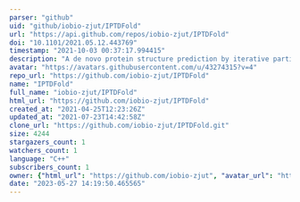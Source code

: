 ```yaml
---
parser: "github"
uid: "github/iobio-zjut/IPTDFold"
url: "https://api.github.com/repos/iobio-zjut/IPTDFold"
doi: "10.1101/2021.05.12.443769"
timestamp: "2021-10-03 00:37:17.994415"
description: "A de novo protein structure prediction by iterative partition sampling, topology adjustment, and residue-level distance deviation optimization"
avatar: "https://avatars.githubusercontent.com/u/43274315?v=4"
repo_url: "https://github.com/iobio-zjut/IPTDFold"
name: "IPTDFold"
full_name: "iobio-zjut/IPTDFold"
html_url: "https://github.com/iobio-zjut/IPTDFold"
created_at: "2021-04-25T12:23:26Z"
updated_at: "2021-07-23T14:42:58Z"
clone_url: "https://github.com/iobio-zjut/IPTDFold.git"
size: 4244
stargazers_count: 1
watchers_count: 1
language: "C++"
subscribers_count: 1
owner: {"html_url": "https://github.com/iobio-zjut", "avatar_url": "https://avatars.githubusercontent.com/u/43274315?v=4", "login": "iobio-zjut", "type": "User"}
date: "2023-05-27 14:19:50.465565"
---
```


